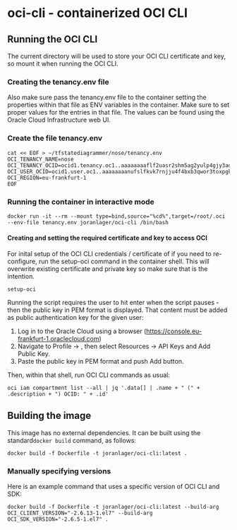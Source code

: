 # oci-cli - containerized OCI CLI

## Running the OCI CLI

The current directory will be used to store your OCI CLI certificate and key, so mount it when running the OCI CLI.

### Creating the tenancy.env file
Also make sure pass the tenancy.env file to the container setting the properties within that file as ENV variables in the container.
Make sure to set proper values for the entries in that file.
The values can be found using the Oracle Cloud Infrastructure web UI.

### Create the file tenancy.env
```
cat << EOF > ~/tfstatediagrammer/nose/tenancy.env
OCI_TENANCY_NAME=nose
OCI_TENANCY_OCID=ocid1.tenancy.oc1..aaaaaaaaflf2uasr2shm5ag2yulp4gjy3aoqvwvvbcmvuk52fndnkps3byra
OCI_USER_OCID=ocid1.user.oc1..aaaaaaaanufslfkvk7rnjju4f4bxb3qwor3toxpgkzev6uupomqwgjxpxhda
OCI_REGION=eu-frankfurt-1
EOF
```

### Running the container in interactive mode
```
docker run -it --rm --mount type=bind,source="%cd%",target=/root/.oci --env-file tenancy.env joranlager/oci-cli /bin/bash
```

#### Creating and setting the required certificate and key to access OCI
For inital setup of the OCI CLI credentials / certificate of if you need to re-configure, run the setup-oci command in the container shell.
This will overwrite existing certificate and private key so make sure that is the intention.
```
setup-oci
```
Running the script requires the user to hit enter when the script pauses - then the public key in PEM format is displayed.
That content must be added as public authentication key for the given user:
1. Log in to the Oracle Cloud using a browser (https://console.eu-frankfurt-1.oraclecloud.com)
2. Navigate to Profile -> <user>, then select Resources -> API Keys and Add Public Key.
3. Paste the public key in PEM format and push Add button.

Then, within that shell, run OCI CLI commands as usual:
```
oci iam compartment list --all | jq '.data[] | .name + " (" + .description + ") OCID: " + .id'
```

## Building the image

This image has no external dependencies. It can be built using the standard`docker build` command, as follows: 

```
docker build -f Dockerfile -t joranlager/oci-cli:latest .
```

### Manually specifying versions

Here is an example command that uses a specific version of OCI CLI and SDK:

```
docker build -f Dockerfile -t joranlager/oci-cli:latest --build-arg OCI_CLIENT_VERSION="-2.6.13-1.el7" --build-arg OCI_SDK_VERSION="-2.6.5-1.el7" .
```
